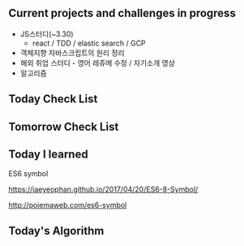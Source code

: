 ## Current projects and challenges in progress

- JS스터디(~3.30)
  - react / TDD / elastic search / GCP 
- 객체지향 자바스크립트의 원리 정리
- 해외 취업 스터디 - 영어 레쥬메 수정 / 자기소개 영상
- 알고리즘

## Today Check List



## Tomorrow Check List



## Today I learned

ES6 symbol

https://jaeyeophan.github.io/2017/04/20/ES6-8-Symbol/

http://poiemaweb.com/es6-symbol

## Today's Algorithm

